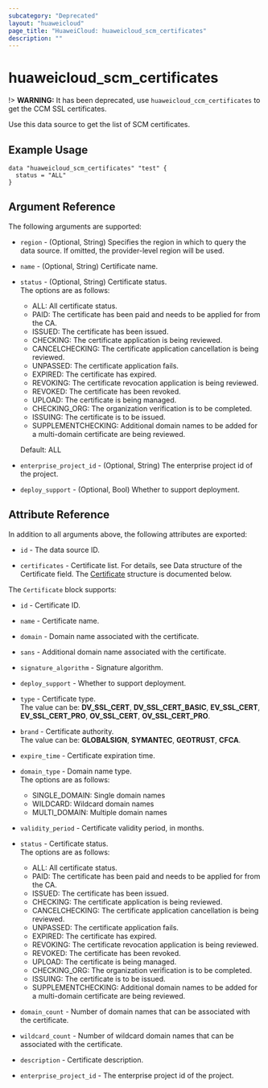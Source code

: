 ```yaml
---
subcategory: "Deprecated"
layout: "huaweicloud"
page_title: "HuaweiCloud: huaweicloud_scm_certificates"
description: ""
---
```


# huaweicloud_scm_certificates

!> **WARNING:** It has been deprecated, use `huaweicloud_ccm_certificates` to get the CCM SSL certificates.

Use this data source to get the list of SCM certificates.

## Example Usage

```hcl
data "huaweicloud_scm_certificates" "test" {
  status = "ALL"
}
```

## Argument Reference

The following arguments are supported:

* `region` - (Optional, String) Specifies the region in which to query the data source.
  If omitted, the provider-level region will be used.

* `name` - (Optional, String) Certificate name.

* `status` - (Optional, String) Certificate status.  
The options are as follows:
  - ALL: All certificate status.
  - PAID: The certificate has been paid and needs to be applied for from the CA.
  - ISSUED: The certificate has been issued.
  - CHECKING: The certificate application is being reviewed.
  - CANCELCHECKING: The certificate application cancellation is being reviewed.
  - UNPASSED: The certificate application fails.
  - EXPIRED: The certificate has expired.
  - REVOKING: The certificate revocation application is being reviewed.
  - REVOKED: The certificate has been revoked.
  - UPLOAD: The certificate is being managed.
  - CHECKING_ORG: The organization verification is to be completed.
  - ISSUING: The certificate is to be issued.
  - SUPPLEMENTCHECKING: Additional domain names to be added for a multi-domain certificate are being reviewed.
  
  Default: ALL

* `enterprise_project_id` - (Optional, String) The enterprise project id of the project.

* `deploy_support` - (Optional, Bool) Whether to support deployment.

## Attribute Reference

In addition to all arguments above, the following attributes are exported:

* `id` - The data source ID.

* `certificates` - Certificate list. For details, see Data structure of the Certificate field.
  The [Certificate](#certificates_Certificate) structure is documented below.

<a name="certificates_Certificate"></a>
The `Certificate` block supports:

* `id` - Certificate ID.

* `name` - Certificate name.

* `domain` - Domain name associated with the certificate.

* `sans` - Additional domain name associated with the certificate.

* `signature_algorithm` - Signature algorithm.

* `deploy_support` - Whether to support deployment.

* `type` - Certificate type.  
The value can be: **DV_SSL_CERT**, **DV_SSL_CERT_BASIC**, **EV_SSL_CERT**, **EV_SSL_CERT_PRO**, **OV_SSL_CERT**, **OV_SSL_CERT_PRO**.

* `brand` - Certificate authority.  
The value can be: **GLOBALSIGN**, **SYMANTEC**, **GEOTRUST**, **CFCA**.

* `expire_time` - Certificate expiration time.

* `domain_type` - Domain name type.  
The options are as follows:
  - SINGLE_DOMAIN: Single domain names
  - WILDCARD: Wildcard domain names
  - MULTI_DOMAIN: Multiple domain names

* `validity_period` - Certificate validity period, in months.

* `status` - Certificate status.  
The options are as follows:
  - ALL: All certificate status.
  - PAID: The certificate has been paid and needs to be applied for from the CA.
  - ISSUED: The certificate has been issued.
  - CHECKING: The certificate application is being reviewed.
  - CANCELCHECKING: The certificate application cancellation is being reviewed.
  - UNPASSED: The certificate application fails.
  - EXPIRED: The certificate has expired.
  - REVOKING: The certificate revocation application is being reviewed.
  - REVOKED: The certificate has been revoked.
  - UPLOAD: The certificate is being managed.
  - CHECKING_ORG: The organization verification is to be completed.
  - ISSUING: The certificate is to be issued.
  - SUPPLEMENTCHECKING: Additional domain names to be added for a multi-domain certificate are being reviewed.

* `domain_count` - Number of domain names that can be associated with the certificate.

* `wildcard_count` - Number of wildcard domain names that can be associated with the certificate.

* `description` - Certificate description.

* `enterprise_project_id` - The enterprise project id of the project.
